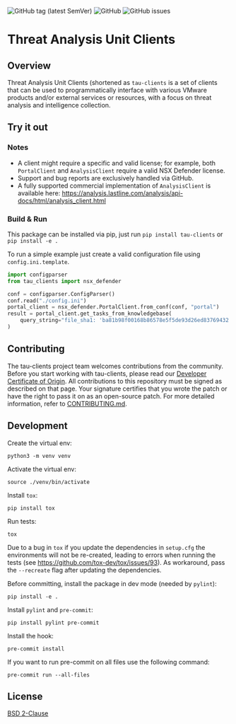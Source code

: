 ![GitHub tag (latest SemVer)](https://img.shields.io/github/tag/vmware-samples/tau-clients)
![GitHub](https://img.shields.io/pypi/l/tau-clients)
![GitHub issues](https://img.shields.io/github/issues/vmware-samples/tau-clients)


# Threat Analysis Unit Clients

## Overview

Threat Analysis Unit Clients (shortened as `tau-clients` is a set of clients that can be used
to programmatically interface with various VMware products and/or external services or
resources, with a focus on threat analysis and intelligence collection.

## Try it out

### Notes

* A client might require a specific and valid license; for example, both `PortalClient` and
  `AnalysisClient` require a valid NSX Defender license.
* Support and bug reports are exclusively handled via GitHub.
* A fully supported commercial implementation of `AnalysisClient` is available here:
  https://analysis.lastline.com/analysis/api-docs/html/analysis_client.html


### Build & Run

This package can be installed via pip, just run `pip install tau-clients` or `pip install -e .`

To run a simple example just create a valid configuration file using `config.ini.template`.
```python
import configparser
from tau_clients import nsx_defender

conf = configparser.ConfigParser()
conf.read("./config.ini")
portal_client = nsx_defender.PortalClient.from_conf(conf, "portal")
result = portal_client.get_tasks_from_knowledgebase(
    query_string="file_sha1: 'ba81b98f00168b86578e5f5de93d26ed83769432'",
)
```

## Contributing

The tau-clients project team welcomes contributions from the community. Before you start working with tau-clients, please
read our [Developer Certificate of Origin](https://cla.vmware.com/dco). All contributions to this repository must be
signed as described on that page. Your signature certifies that you wrote the patch or have the right to pass it on
as an open-source patch. For more detailed information, refer to [CONTRIBUTING.md](CONTRIBUTING.md).

## Development

Create the virtual env:

`python3 -m venv venv`

Activate the virtual env:

`source ./venv/bin/activate`

Install `tox`:

`pip install tox`

Run tests:

`tox`

Due to a bug in `tox` if you update the dependencies in `setup.cfg` the environments will not be
re-created, leading to errors when running the tests
(see https://github.com/tox-dev/tox/issues/93).
As workaround, pass the `--recreate` flag after updating the dependencies.

Before committing, install the package in dev mode (needed by `pylint`):

`pip install -e .`

Install `pylint` and `pre-commit`:

`pip install pylint pre-commit`

Install the hook:

`pre-commit install`

If you want to run pre-commit on all files use the following command:

`pre-commit run --all-files`

## License
[BSD 2-Clause](https://spdx.org/licenses/BSD-2-Clause.html)
